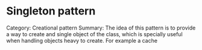 # Singleton pattern
Category: Creational pattern
Summary: The idea of this pattern is to provide a way to create and single object of the class, which is specially useful when handling objects heavy to create. For example a cache
